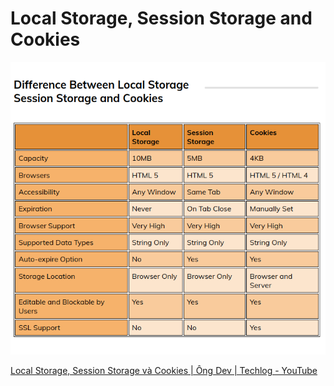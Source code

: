 # Local Storage, Session Storage and Cookies


![](difference%20between%20local%20storage%20session%20storage%20and%20cookies.png)

[Local Storage, Session Storage và Cookies | Ông Dev | Techlog - YouTube](https://www.youtube.com/watch?v=9dloQfxucAc)

